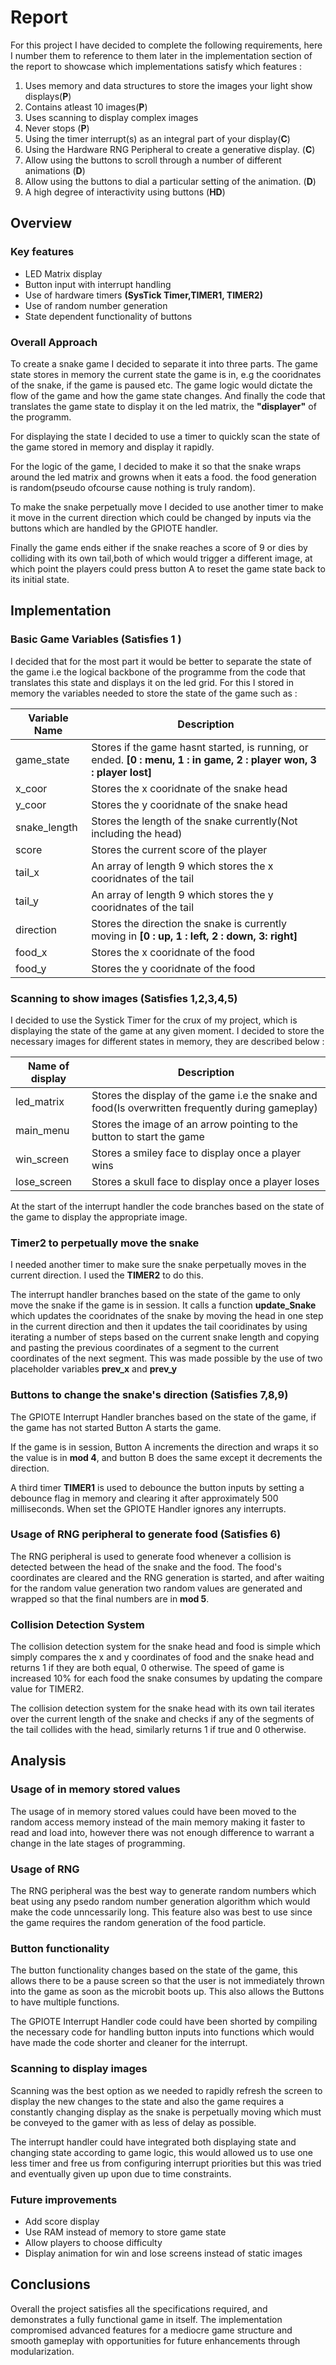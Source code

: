 # Report
For this project I have decided to complete the following requirements, here I number them to reference to them later in the implementation section of the report to showcase which implementations satisfy which features :

1. Uses memory and data structures to store the images your light show displays(**P**)
2. Contains atleast 10 images(**P**)
3. Uses scanning to display complex images
4. Never stops (**P**)
5. Using the timer interrupt(s) as an integral part of your display(**C**)
6. Using the Hardware RNG Peripheral to create a generative display. (**C**)
7. Allow using the buttons to scroll through a number of different animations (**D**)
8. Allow using the buttons to dial a particular setting of the animation. (**D**)
9. A high degree of interactivity using buttons (**HD**)


## Overview
### Key features
- LED Matrix display 
- Button input with interrupt handling 
- Use of hardware timers **(SysTick Timer,TIMER1, TIMER2)** 
- Use of random number generation 
- State dependent functionality of buttons

### Overall Approach
To create a snake game I decided to separate it into three parts. The game state stores in memory the current state the game is in, e.g the cooridnates of the snake, if the game is paused etc. The game logic would dictate the flow of the game and how the game state changes. And finally the code that translates the game state to display it on the led matrix, the **"displayer"** of the programm.

For displaying the state I decided to use a timer to quickly scan the state of the game stored in memory and display it rapidly. 

For the logic of the game, I decided to make it so that the snake wraps around the led matrix and growns when it eats a food. the food generation is random(pseudo ofcourse cause nothing is truly random).

To make the snake perpetually move I decided to use another timer to make it move in the current direction which could be changed by inputs via the buttons which are handled by the GPIOTE handler. 

Finally the game ends either if the snake reaches a score of 9 or dies by colliding with its own tail,both of which would trigger a different image, at which point the players could press button A to reset the game state back to its initial state.


## Implementation 
### Basic Game Variables (Satisfies 1 ) 
I decided that for the most part it would be better to separate the state of the game i.e the logical backbone of the programme from the code that translates this state and displays it on the led grid. For this I stored in memory the variables needed to store the state of the game such as :

| **Variable Name** | **Description** |
|-------|-------------|
| game_state | Stores if the game hasnt started, is running, or ended. **[0 : menu, 1 : in game, 2 : player won, 3 : player lost]** |
| x_coor | Stores the x cooridnate of the snake head|
| y_coor | Stores the y cooridnate of the snake head|
| snake_length | Stores the length of the snake currently(Not including the head) |
| score | Stores the current score of the player |
| tail_x | An array of length 9 which stores the x cooridnates of the tail |
| tail_y | An array of length 9 which stores the y cooridnates of the tail |
| direction | Stores the direction the snake is currently moving in **[0 : up, 1 : left, 2 : down, 3: right]** |
|food_x|Stores the x cooridnate of the food|
|food_y|Stores the y cooridnate of the food|

### Scanning to show images (Satisfies 1,2,3,4,5)
I decided to use the Systick Timer for the crux of my project, which is displaying the state of the game at any given moment. I decided to store the necessary images for different states in memory, they are described below :

| Name of display | Description |
| ----------- | ------------------- |
| led_matrix | Stores the display of the game i.e the snake and food(Is overwritten frequently during gameplay) |
| main_menu | Stores the image of an arrow pointing to the button to start the game |
| win_screen | Stores a smiley face to display once a player wins |
| lose_screen | Stores a skull face to display once a player loses |

At the start of the interrupt handler the code branches based on the state of the game to display the appropriate image.

### Timer2 to perpetually move the snake
I needed another timer to make sure the snake perpetually moves in the current direction. I used the **TIMER2** to do this.

The interrupt handler branches based on the state of the game to only move the snake if the game is in session. It calls a function **update_Snake** which updates the cooridnates of the snake by moving the head in one step in the current direction and then it updates the tail cooridinates by using iterating a number of steps based on the current snake length and copying and pasting the previous coordinates of a segment to the current coordinates of the next segment. This was made possible by the use of two placeholder variables **prev_x** and **prev_y**

### Buttons to change the snake's direction (Satisfies 7,8,9)
The GPIOTE Interrupt Handler branches based on the state of the game, if the game has not started Button A starts the game.

If the game is in session, Button A increments the direction and wraps it so the value is in **mod 4**, and button B does the same except it decrements the direction.

A third timer **TIMER1** is used to debounce the button inputs by setting a debounce flag in memory and clearing it after approximately 500 milliseconds. When set the GPIOTE Handler ignores any interrupts.

### Usage of RNG peripheral to generate food (Satisfies 6)
The RNG peripheral is used to generate food whenever a collision is detected between the head of the snake and the food. The food's coordinates are cleared and the RNG generation is started, and after waiting for the random value generation two random values are generated and wrapped so that the final numbers are in **mod 5**.

### Collision Detection System
The collision detection system for the snake head and food is simple which simply compares the x and y coordinates of food and the snake head and returns 1 if they are both equal, 0 otherwise. The speed of game is increased 10% for each food the snake consumes by updating the compare value for TIMER2.

The collision detection system for the snake head with its own tail iterates over the current length of the snake and checks if any of the segments of the tail collides with the head, similarly returns 1 if true and 0 otherwise.

## Analysis
### Usage of in memory stored values
The usage of in memory stored values could have been moved to the random access memory instead of the main memory making it faster to read and load into, however there was not enough difference to warrant a change in the late stages of programming.

### Usage of RNG 
The RNG peripheral was the best way to generate random numbers which beat using any psedo random number generation algorithm which would make the code unncessarily long. This feature also was best to use since the game requires the random generation of the food particle.

### Button functionality
The button functionality changes based on the state of the game, this allows there to be a pause screen so that the user is not immediately thrown into the game as soon as the microbit boots up. This also allows the Buttons to have multiple functions. 

The GPIOTE Interrupt Handler code could have been shorted by compiling the necessary code for handling button inputs into functions which would have made the code shorter and cleaner for the interrupt.

### Scanning to display images 
Scanning was the best option as we needed to rapidly refresh the screen to display the new changes to the state and also the game requires a constantly changing display as the snake is perpetually moving which must be conveyed to the gamer with as less of delay as possible.

The interrupt handler could have integrated both displaying state and changing state according to game logic, this would allowed us to use one less timer and free us from configuring interrupt priorities but this was tried and eventually given up upon due to time constraints.


### Future improvements
- Add score display
- Use RAM instead of memory to store game state
- Allow players to choose difficulty 
- Display animation for win and lose screens instead of static images

## Conclusions
Overall the project satisfies all the specifications required, and demonstrates a fully functional game in itself. The implementation compromised advanced features for a mediocre game structure and smooth gameplay with opportunities for future enhancements through modularization. 

